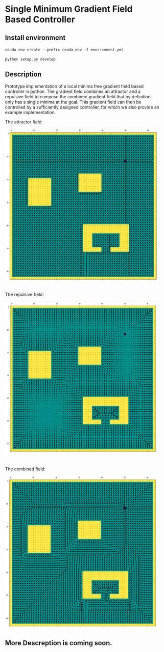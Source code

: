 # Single Minimum Gradient Field Based Controller

## Install environment
`conda env create --prefix conda_env -f environment.yml`

`python setup.py develop`


## Description

Prototype implementation of a local minima free gradient field based controller in python. The gradient field combines an attractor and a repulsive field to compose the combined gradient field that by definition only has a single minima at the goal. This gradient field can then be controlled by a sufficiently designed controller, for which we also provide an example implementation.

The attractor field:

<img src="fig/attractor.png" alt="Attractor Gradient Field" width="600"/>
<br/><br/>

The repulsive field:

<img src="fig/repulsive.png" alt="Repulsive Gradient Field" width="600"/>
<br/><br/>

The combined field:

<img src="fig/combined.png" alt="Combined Gradient Field" width="600"/>

## More Descreption is coming soon.
